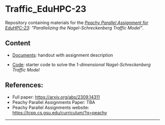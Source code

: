 # Traffic_EduHPC-23

Repository containing materials for the *[Peachy Parallel Assignment for
EduHPC-23](https://tcpp.cs.gsu.edu/curriculum/?q=peachy): "Parallelizing the Nagel-Schreckenberg Traffic Model"*.

## Content
  * [Documents](Documents):
	handout with assignment description

  * [Code](Code):
	starter code to solve the *1-dimensional Nagel-Schreckenberg Traffic Model*


## References:
   * Full paper:
     https://arxiv.org/abs/2309.14311
   * Peachy Parallel Assignments Paper:
     TBA
   * Peachy Parallel Assignments website:
     https://tcpp.cs.gsu.edu/curriculum/?q=peachy
---
